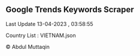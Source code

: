 

## Google Trends Keywords Scraper 
 
Last Update 13-04-2023 , 03:58:55

Country List :
VIETNAM.json



© Abdul Muttaqin 
